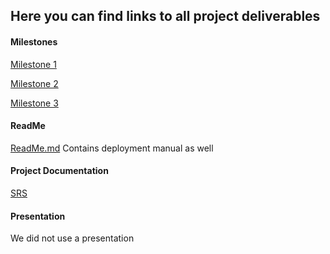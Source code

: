 ## Here you can find links to all project deliverables

#### Milestones

[Milestone 1](./Milestone1)


[Milestone 2](./Milestone2)


[Milestone 3](./Milestone3)

#### ReadMe
[ReadMe.md](./README.md) Contains deployment manual as well

#### Project Documentation
[SRS](./Milestone3/SRS.pdf)

#### Presentation
We did not use a presentation